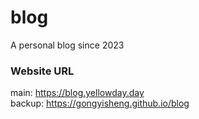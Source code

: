 # blog
A personal blog since 2023  

### Website URL
main: https://blog.yellowday.day  
backup: https://gongyisheng.github.io/blog  
